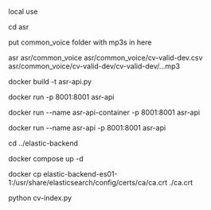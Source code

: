 local use

cd asr

put common_voice folder with mp3s in here

asr
asr/common_voice
asr/common_voice/cv-valid-dev.csv
asr/common_voice/cv-valid-dev/cv-valid-dev/...mp3


docker build -t asr-api.py

docker run -p 8001:8001 asr-api

docker run --name asr-api-container -p 8001:8001 asr-api

docker run --name asr-api -p 8001:8001 asr-api

cd ../elastic-backend

docker compose up -d 

docker cp elastic-backend-es01-1:/usr/share/elasticsearch/config/certs/ca/ca.crt ./ca.crt

python cv-index.py
